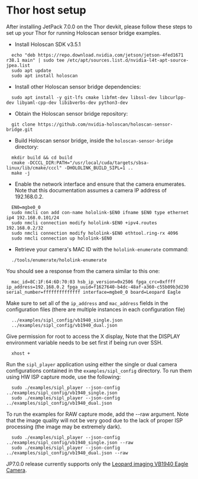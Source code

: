 # Thor host setup

After installing JetPack 7.0.0 on the Thor devkit, please follow these steps to set up
your Thor for running Holoscan sensor bridge examples.

- Install Holoscan SDK v3.5.1

```none
  echo "deb https://repo.download.nvidia.com/jetson/jetson-4fed1671 r38.1 main" | sudo tee /etc/apt/sources.list.d/nvidia-l4t-apt-source-jpea.list
  sudo apt update
  sudo apt install holoscan
```

- Install other Holoscan sensor bridge dependencies:

```none
  sudo apt install -y git-lfs cmake libfmt-dev libssl-dev libcurlpp-dev libyaml-cpp-dev libibverbs-dev python3-dev
```

- Obtain the Holoscan sensor bridge repository:

```none
  git clone https://github.com/nvidia-holoscan/holoscan-sensor-bridge.git
```

- Build Holoscan sensor bridge, inside the `holoscan-sensor-bridge` directory:

```none
  mkdir build && cd build
  cmake -DCCCL_DIR:PATH="/usr/local/cuda/targets/sbsa-linux/lib/cmake/cccl" -DHOLOLINK_BUILD_SIPL=1 ..
  make -j
```

- Enable the network interface and ensure that the camera enumerates. Note that this
  documentation assumes a camera IP address of 192.168.0.2.

```none
  EN0=mgbe0_0
  sudo nmcli con add con-name hololink-$EN0 ifname $EN0 type ethernet ip4 192.168.0.101/24
  sudo nmcli connection modify hololink-$EN0 +ipv4.routes 192.168.0.2/32
  sudo nmcli connection modify hololink-$EN0 ethtool.ring-rx 4096
  sudo nmcli connection up hololink-$EN0
```

- Retrieve your camera's MAC ID with the `hololink-enumerate` command:

```none
  ./tools/enumerate/hololink-enumerate
```

You should see a response from the camera similar to this one:

```none
  mac_id=8C:1F:64:6D:70:03 hsb_ip_version=0x2506 fpga_crc=0xffff ip_address=192.168.0.2 fpga_uuid=f1627640-b4dc-48af-a360-c55b09b3d230 serial_number=ffffffffffffff interface=mgbe0_0 board=Leopard Eagle
```

Make sure to set all of the `ip_address` and `mac_address` fields in the configuration
files (there are multiple instances in each configuration file)

```
  ../examples/sipl_config/vb1940_single.json
  ../examples/sipl_config/vb1940_dual.json
```

Give permission for root to access the X display, Note that the DISPLAY environment
variable needs to be set first if being run over SSH.

```none
  xhost +
```

Run the `sipl_player` application using either the single or dual camera configurations
contained in the `examples/sipl_config` directory. To run them using HW ISP capture
mode, use the following:

```none
  sudo ./examples/sipl_player --json-config ../examples/sipl_config/vb1940_single.json
  sudo ./examples/sipl_player --json-config ../examples/sipl_config/vb1940_dual.json
```

To run the examples for RAW capture mode, add the --raw argument. Note that the image
quality will not be very good due to the lack of proper ISP processing (the image may be
extremely dark).

```none
  sudo ./examples/sipl_player --json-config ../examples/sipl_config/vb1940_single.json --raw
  sudo ./examples/sipl_player --json-config ../examples/sipl_config/vb1940_dual.json --raw
```

JP7.0.0 release currently supports only the
[Leopard imaging VB1940 Eagle Camera](sensor_bridge_hardware_setup.md).

